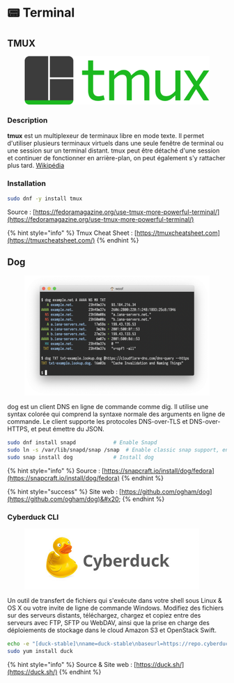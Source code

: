 # 📟 Terminal

## TMUX

<figure><img src="../../../.gitbook/assets/Tmux_logo.png" alt=""><figcaption></figcaption></figure>

### **Description**

**tmux** est un multiplexeur de terminaux libre en mode texte. Il permet d'utiliser plusieurs terminaux virtuels dans une seule fenêtre de terminal ou une session sur un terminal distant. tmux peut être détaché d'une session et continuer de fonctionner en arrière-plan, on peut également s'y rattacher plus tard. [Wikipédia](https://fr.wikipedia.org/wiki/Tmux)

### Installation

```bash
sudo dnf -y install tmux
```

Source : [https://fedoramagazine.org/use-tmux-more-powerful-terminal/](https://fedoramagazine.org/use-tmux-more-powerful-terminal/)

{% hint style="info" %}
Tmux Cheat Sheet : [https://tmuxcheatsheet.com](https://tmuxcheatsheet.com/)
{% endhint %}

## Dog

<figure><img src="../../../.gitbook/assets/dog-screenshot.png" alt=""><figcaption></figcaption></figure>

dog est un client DNS en ligne de commande comme dig. Il utilise une syntax colorée qui comprend la syntaxe normale des arguments en ligne de commande. Le client supporte les protocoles DNS-over-TLS et DNS-over-HTTPS, et peut émettre du JSON.

```bash
sudo dnf install snapd		      # Enable Snapd
sudo ln -s /var/lib/snapd/snap /snap  # Enable classic snap support, enter the following to create a symbolic link
sudo snap install dog		      # Install dog
```

{% hint style="info" %}
Source : [https://snapcraft.io/install/dog/fedora](https://snapcraft.io/install/dog/fedora)
{% endhint %}

{% hint style="success" %}
Site web : [https://github.com/ogham/dog](https://github.com/ogham/dog)&#x20;
{% endhint %}

### Cyberduck CLI

<figure><img src="../../../.gitbook/assets/cyberduck-logo.jpg" alt=""><figcaption></figcaption></figure>

Un outil de transfert de fichiers qui s'exécute dans votre shell sous Linux & OS X ou votre invite de ligne de commande Windows. Modifiez des fichiers sur des serveurs distants, téléchargez, chargez et copiez entre des serveurs avec FTP, SFTP ou WebDAV, ainsi que la prise en charge des déploiements de stockage dans le cloud Amazon S3 et OpenStack Swift.

```bash
echo -e "[duck-stable]\nname=duck-stable\nbaseurl=https://repo.cyberduck.io/stable/\$basearch/\nenabled=1\ngpgcheck=0" | sudo tee /etc/yum.repos.d/duck-stable.repo
sudo yum install duck
```

{% hint style="info" %}
Source & Site web : [https://duck.sh/](https://duck.sh/)
{% endhint %}

